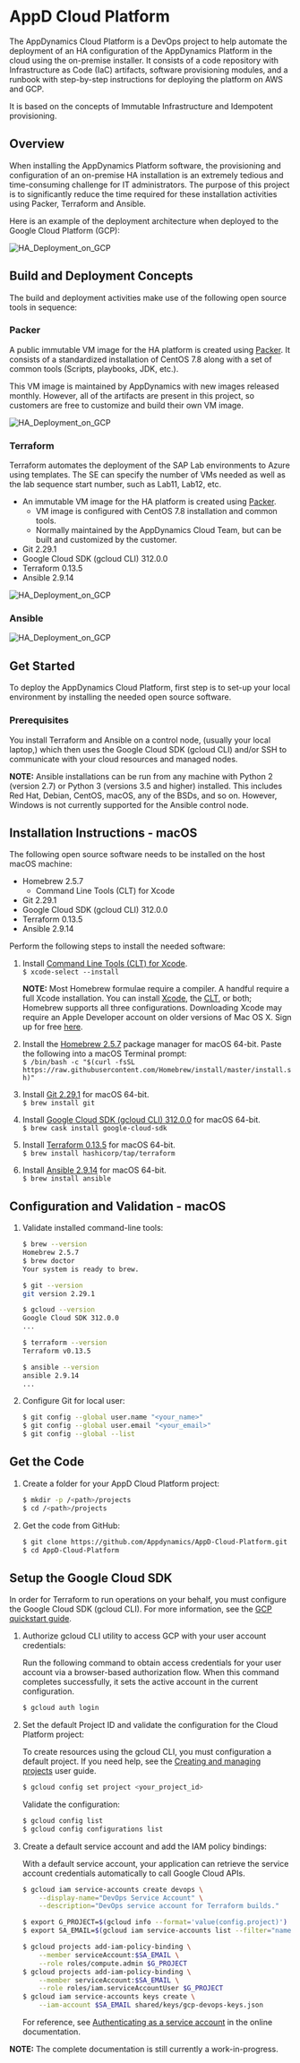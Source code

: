 # AppD Cloud Platform

The AppDynamics Cloud Platform is a DevOps project to help automate the deployment of an HA configuration
of the AppDynamics Platform in the cloud using the on-premise installer. It consists of a code repository
with Infrastructure as Code (IaC) artifacts, software provisioning modules, and a runbook with step-by-step
instructions for deploying the platform on AWS and GCP.

It is based on the concepts of Immutable Infrastructure and Idempotent provisioning.

## Overview

When installing the AppDynamics Platform software, the provisioning and configuration of an on-premise HA
installation is an extremely tedious and time-consuming challenge for IT administrators. The purpose of this
project is to significantly reduce the time required for these installation activities using Packer, Terraform
and Ansible.

Here is an example of the deployment architecture when deployed to the Google Cloud Platform (GCP):

![HA_Deployment_on_GCP](./docs/images/AppD-Cloud-Platform-HA-Deployment-on-GCP-02.png)

## Build and Deployment Concepts

The build and deployment activities make use of the following open source tools in sequence:

### Packer

A public immutable VM image for the HA platform is created using [Packer](https://packer.io/). It consists of a
standardized installation of CentOS 7.8 along with a set of common tools (Scripts, playbooks, JDK, etc.).  

This VM image is maintained by AppDynamics with new images released monthly. However, all of the artifacts
are present in this project, so customers are free to customize and build their own VM image.

![HA_Deployment_on_GCP](./docs/images/AppD-Cloud-Platform-Packer-Build-Flow-for-GCP.png)

### Terraform

Terraform automates the deployment of the SAP Lab environments to Azure using templates. The SE can specify the number
of VMs needed as well as the lab sequence start number, such as Lab11, Lab12, etc.

-	An immutable VM image for the HA platform is created using [Packer](https://packer.io/).  
	-	VM image is configured with CentOS 7.8 installation and common tools.
	-	Normally maintained by the AppDynamics Cloud Team, but can be built and customized by the customer.
-	Git 2.29.1
-	Google Cloud SDK (gcloud CLI) 312.0.0
-	Terraform 0.13.5
-	Ansible 2.9.14

![HA_Deployment_on_GCP](./docs/images/AppD-Cloud-Platform-Terraform-Build-Flow-for-GCP.png)

### Ansible

![HA_Deployment_on_GCP](./docs/images/AppD-Cloud-Platform-Ansible-Provisioning-Flow-for-GCP.png)

## Get Started

To deploy the AppDynamics Cloud Platform, first step is to set-up your local environment by installing the
needed open source software.

### Prerequisites
You install Terraform and Ansible on a control node, (usually your local laptop,) which then uses the
Google Cloud SDK (gcloud CLI) and/or SSH to communicate with your cloud resources and managed nodes.  

__NOTE:__ Ansible installations can be run from any machine with Python 2 (version 2.7) or Python 3
(versions 3.5 and higher) installed. This includes Red Hat, Debian, CentOS, macOS, any of the BSDs, and
so on. However, Windows is not currently supported for the Ansible control node.

## Installation Instructions - macOS

The following open source software needs to be installed on the host macOS machine:

-	Homebrew 2.5.7
	-	Command Line Tools (CLT) for Xcode
-	Git 2.29.1
-	Google Cloud SDK (gcloud CLI) 312.0.0
-	Terraform 0.13.5
-	Ansible 2.9.14

Perform the following steps to install the needed software:

1.	Install [Command Line Tools (CLT) for Xcode](https://developer.apple.com/downloads).  
    `$ xcode-select --install`  

    __NOTE:__ Most Homebrew formulae require a compiler. A handful require a full Xcode installation. You
    can install [Xcode](https://itunes.apple.com/us/app/xcode/id497799835), the [CLT](https://developer.apple.com/downloads),
    or both; Homebrew supports all three configurations. Downloading Xcode may require an Apple Developer
    account on older versions of Mac OS X. Sign up for free [here](https://developer.apple.com/register/index.action).  

2.	Install the [Homebrew 2.5.7](https://brew.sh/) package manager for macOS 64-bit. Paste the following into a macOS Terminal prompt:  
    `$ /bin/bash -c "$(curl -fsSL https://raw.githubusercontent.com/Homebrew/install/master/install.sh)"`

3.	Install [Git 2.29.1](https://git-scm.com/downloads) for macOS 64-bit.  
    `$ brew install git`  

4.	Install [Google Cloud SDK (gcloud CLI) 312.0.0](https://cloud.google.com/sdk/docs/install#mac) for macOS 64-bit.  
    `$ brew cask install google-cloud-sdk`  

5.	Install [Terraform 0.13.5](https://www.terraform.io/downloads.html) for macOS 64-bit.  
    `$ brew install hashicorp/tap/terraform`  

6.	Install [Ansible 2.9.14](https://ansible.com/) for macOS 64-bit.  
    `$ brew install ansible`  

## Configuration and Validation - macOS

1.	Validate installed command-line tools:

    ```bash
    $ brew --version
    Homebrew 2.5.7
    $ brew doctor
    Your system is ready to brew.

    $ git --version
    git version 2.29.1

    $ gcloud --version
    Google Cloud SDK 312.0.0
    ...

    $ terraform --version
    Terraform v0.13.5

    $ ansible --version
    ansible 2.9.14
    ...
    ```

2.	Configure Git for local user:

    ```bash
    $ git config --global user.name "<your_name>"
    $ git config --global user.email "<your_email>"
    $ git config --global --list
    ```

## Get the Code

1.	Create a folder for your AppD Cloud Platform project:

    ```bash
    $ mkdir -p /<path>/projects
    $ cd /<path>/projects
    ```

2.	Get the code from GitHub:

    ```bash
    $ git clone https://github.com/Appdynamics/AppD-Cloud-Platform.git
    $ cd AppD-Cloud-Platform
    ```

## Setup the Google Cloud SDK

In order for Terraform to run operations on your behalf, you must configure the Google Cloud SDK (gcloud CLI).
For more information, see the [GCP quickstart guide](https://cloud.google.com/sdk/docs/quickstart).

1.	Authorize gcloud CLI utility to access GCP with your user account credentials:

    Run the following command to obtain access credentials for your user account via a browser-based authorization
    flow. When this command completes successfully, it sets the active account in the current configuration.

    ```bash
    $ gcloud auth login
    ```

2.	Set the default Project ID and validate the configuration for the Cloud Platform project:

    To create resources using the gcloud CLI, you must configuration a default project. If you need help, see the
    [Creating and managing projects](https://cloud.google.com/resource-manager/docs/creating-managing-projects)
    user guide.

    ```bash
    $ gcloud config set project <your_project_id>
    ```

    Validate the configuration:

    ```bash
    $ gcloud config list
    $ gcloud config configurations list
    ```

3.	Create a default service account and add the IAM policy bindings:

    With a default service account, your application can retrieve the service account credentials automatically to
    call Google Cloud APIs.

    ```bash
    $ gcloud iam service-accounts create devops \
        --display-name="DevOps Service Account" \
        --description="DevOps service account for Terraform builds."

    $ export G_PROJECT=$(gcloud info --format='value(config.project)')
    $ export SA_EMAIL=$(gcloud iam service-accounts list --filter="name:devops" --format='value(email)')

    $ gcloud projects add-iam-policy-binding \
        --member serviceAccount:$SA_EMAIL \
        --role roles/compute.admin $G_PROJECT
    $ gcloud projects add-iam-policy-binding \
        --member serviceAccount:$SA_EMAIL \
        --role roles/iam.serviceAccountUser $G_PROJECT
    $ gcloud iam service-accounts keys create \
        --iam-account $SA_EMAIL shared/keys/gcp-devops-keys.json
    ```

    For reference, see [Authenticating as a service account](https://cloud.google.com/docs/authentication/production)
    in the online documentation.  

**NOTE:** The complete documentation is still currently a work-in-progress.
